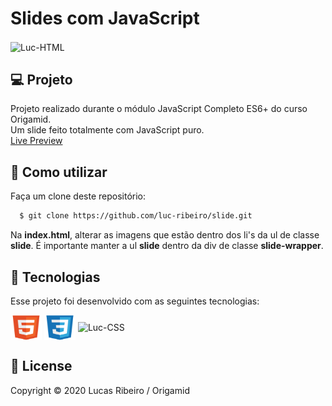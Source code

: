 # Slides com JavaScript

<div>
<img align="center" alt="Luc-HTML" src="https://github.com/luc-ribeiro/slide/blob/master/design/mockup.gif?raw=true">
</div>

## 💻 Projeto

Projeto realizado durante o módulo JavaScript Completo ES6+ do curso Origamid. <br>
Um slide feito totalmente com JavaScript puro.
<br> <a href="https://luc-ribeiro.github.io/slide/">Live Preview</a>

## :page_facing_up: Como utilizar

Faça um clone deste repositório:

```sh
  $ git clone https://github.com/luc-ribeiro/slide.git
```
Na **index.html**, alterar as imagens que estão dentro dos li's da ul de classe **slide**.
É importante manter a ul **slide** dentro da div de classe **slide-wrapper**.

## 🚀 Tecnologias

Esse projeto foi desenvolvido com as seguintes tecnologias:

<div style="display: inline_block">
	<img align="center" alt="Luc-HTML" height="40" width="50" src="https://raw.githubusercontent.com/devicons/devicon/master/icons/html5/html5-original.svg">
	<img align="center" alt="Luc-CSS" height="40" width="50" src="https://raw.githubusercontent.com/devicons/devicon/master/icons/css3/css3-original.svg">
  <img align="center" alt="Luc-CSS" height="40" width="50"  src="https://cdn.jsdelivr.net/gh/devicons/devicon/icons/javascript/javascript-original.svg" />
</div>

## :memo: License

Copyright © 2020 Lucas Ribeiro / Origamid
